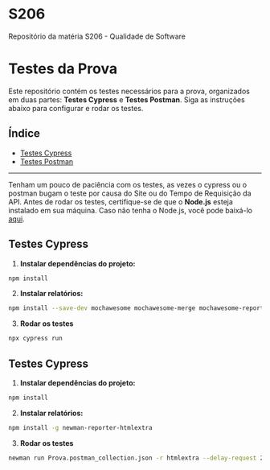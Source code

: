 # S206
Repositório da matéria S206 - Qualidade de Software

# Testes da Prova

Este repositório contém os testes necessários para a prova, organizados em duas partes: **Testes Cypress** e **Testes Postman**. Siga as instruções abaixo para configurar e rodar os testes.

## Índice

- [Testes Cypress](#testes-cypress)
- [Testes Postman](#testes-postman)

---
Tenham um pouco de paciência com os testes, as vezes o cypress ou o postman bugam o teste por causa do Site ou do Tempo de Requisição da API.
Antes de rodar os testes, certifique-se de que o **Node.js** esteja instalado em sua máquina. Caso não tenha o Node.js, você pode baixá-lo [aqui](https://nodejs.org/).

## Testes Cypress


1. **Instalar dependências do projeto:**

```bash
npm install
```

2. **Instalar relatórios:**

```bash
npm install --save-dev mochawesome mochawesome-merge mochawesome-report-generator cypress-mochawesome-reporter
```

3. **Rodar os testes**

```bash
npx cypress run
```

## Testes Cypress

1. **Instalar dependências do projeto:**

```bash
npm install
```

2. **Instalar relatórios:**

```bash
npm install -g newman-reporter-htmlextra
```

3. **Rodar os testes**

```bash
newman run Prova.postman_collection.json -r htmlextra --delay-request 2000
```
